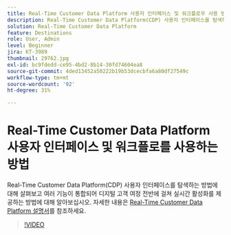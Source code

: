 ```yaml
---
title: Real-Time Customer Data Platform 사용자 인터페이스 및 워크플로우 사용 방법
description: Real-Time Customer Data Platform(CDP) 사용자 인터페이스를 탐색하는 방법을 살펴보고 여러 기능이 통합되어 디지털 고객 여정 전반에 걸쳐 실시간 활성화를 제공하는 방법에 대해 알아봅니다.
solution: Real-Time Customer Data Platform
feature: Destinations
role: User, Admin
level: Beginner
jira: KT-3989
thumbnail: 29762.jpg
exl-id: bc9fdedd-ce95-4bd2-8b14-30fd74604ea8
source-git-commit: 4ded13452a50222b19b53dcecbfa6a80df27549c
workflow-type: tm+mt
source-wordcount: '92'
ht-degree: 31%

---
```


# Real-Time Customer Data Platform 사용자 인터페이스 및 워크플로를 사용하는 방법

Real-Time Customer Data Platform(CDP) 사용자 인터페이스를 탐색하는 방법에 대해 살펴보고 여러 기능이 통합되어 디지털 고객 여정 전반에 걸쳐 실시간 활성화를 제공하는 방법에 대해 알아보십시오. 자세한 내용은 [Real-Time Customer Data Platform 설명서](https://experienceleague.adobe.com/docs/experience-platform/rtcdp/overview.html?lang=ko)를 참조하세요.

>[!VIDEO](https://video.tv.adobe.com/v/29762?learn=on&enablevpops)
